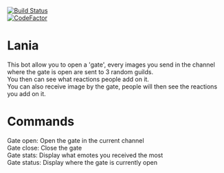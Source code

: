 [![Build Status](https://travis-ci.org/Xwilarg/Lania.svg?branch=master)](https://travis-ci.org/Xwilarg/Lania)<br/>
[![CodeFactor](https://www.codefactor.io/repository/github/xwilarg/lania/badge)](https://www.codefactor.io/repository/github/xwilarg/lania)<br/>

# Lania

This bot allow you to open a 'gate', every images you send in the channel where the gate is open are sent to 3 random guilds.<br/>
You then can see what reactions people add on it.<br/>
You can also receive image by the gate, people will then see the reactions you add on it.<br/>

# Commands

Gate open: Open the gate in the current channel<br/>
Gate close: Close the gate<br/>
Gate stats: Display what emotes you received the most<br/>
Gate status: Display where the gate is currently open<br/>

